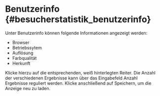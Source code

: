 # Benutzerinfo {#besucherstatistik_benutzerinfo}

Unter Benutzerinfo können folgende Informationen angezeigt werden:

-   Browser
-   Betriebssytem
-   Auflösung
-   Farbqualität
-   Herkunft

Klicke hierzu auf die entsprechenden, weiß hinterlegten Reiter. Die Anzahl der verschiedenen Ergebnisse kann über das Eingabefeld Anzahl Ergebnisse reguliert werden. Klicke anschließend auf Speichern, um die Anzeige neu zu laden.



